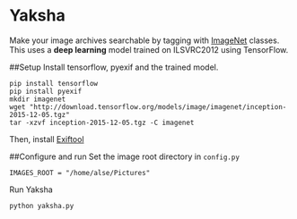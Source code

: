 Yaksha
======

Make your image archives searchable by tagging with [ImageNet](http://image-net.org/challenges/LSVRC/2012/browse-synsets) classes. This uses a __deep learning__ model trained on ILSVRC2012 using TensorFlow.

##Setup
Install tensorflow, pyexif and the trained model.

    pip install tensorflow
    pip install pyexif
    mkdir imagenet
    wget "http://download.tensorflow.org/models/image/imagenet/inception-2015-12-05.tgz"
    tar -xzvf inception-2015-12-05.tgz -C imagenet
    
Then, install [Exiftool](http://www.sno.phy.queensu.ca/~phil/exiftool/)
    
##Configure and run
Set the image root directory in `config.py`

    IMAGES_ROOT = "/home/alse/Pictures"
    
Run Yaksha

    python yaksha.py
    


